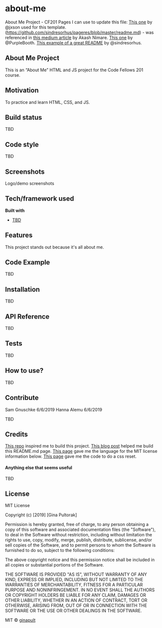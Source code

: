 <!--template copied from https://medium.com/@meakaakka/a-beginners-guide-to-writing-a-kickass-readme-7ac01da88ab3-->

# about-me
About Me Project - CF201
Pages I can use to update this file:
[This one](https://gist.github.com/jxson/1784669) by @jxson used for this template.
(https://github.com/sindresorhus/pageres/blob/master/readme.md) - was referenced in [this medium article](https://medium.com/@meakaakka/a-beginners-guide-to-writing-a-kickass-readme-7ac01da88ab3) by Akash Nimare.
[This one](https://gist.github.com/PurpleBooth/109311bb0361f32d87a2) by @PurpleBooth.
[This example of a great README](https://github.com/sindresorhus/pageres/blob/master/readme.md) by @sindresorhus.

## About Me Project
This is an “About Me” HTML and JS project for the Code Fellows 201 course.

## Motivation
To practice and learn HTML, CSS, and JS.

## Build status
TBD

## Code style
TBD
 
## Screenshots
Logo/demo screenshots

## Tech/framework used
<b>Built with</b>
- [TBD](url)

## Features
This project stands out because it's all about me.

## Code Example
TBD

## Installation
TBD<!--Provide step by step series of examples and explanations about how to get a development env running.-->

## API Reference

TBD<!--Depending on the size of the project, if it is small and simple enough the reference docs can be added to the README. For medium size to larger projects it is important to at least provide a link to where the API reference docs live.-->

## Tests
TBD<!--Describe and show how to run the tests with code examples.-->

## How to use?
TBD<!--If people like your project they’ll want to learn how they can use it. To do so include step by step guide to use your project.-->

## Contribute
Sam Gnuschke 6/6/2019
Hanna Alemu 6/6/2019

TBD<!--Let people know how they can contribute into your project. A [contributing guideline](https://github.com/zulip/zulip-electron/blob/master/CONTRIBUTING.md) will be a big plus.-->

## Credits

[This repo](https://github.com/codefellows/seattle-201d49/tree/master/class-02/demo) inspired me to build this project. 
[This blog post](https://medium.com/@meakaakka/a-beginners-guide-to-writing-a-kickass-readme-7ac01da88ab3) helped me build this README.md page.
[This page](https://choosealicense.com/licenses/mit/) gave me the language for the MIT license information below.
[This page](https://meyerweb.com/eric/tools/css/reset/) gave me the code to do a css reset.

#### Anything else that seems useful
TBD

## License
MIT License

Copyright (c) [2019] [Gina Pultorak]

Permission is hereby granted, free of charge, to any person obtaining a copy
of this software and associated documentation files (the "Software"), to deal
in the Software without restriction, including without limitation the rights
to use, copy, modify, merge, publish, distribute, sublicense, and/or sell
copies of the Software, and to permit persons to whom the Software is
furnished to do so, subject to the following conditions:

The above copyright notice and this permission notice shall be included in all
copies or substantial portions of the Software.

THE SOFTWARE IS PROVIDED "AS IS", WITHOUT WARRANTY OF ANY KIND, EXPRESS OR
IMPLIED, INCLUDING BUT NOT LIMITED TO THE WARRANTIES OF MERCHANTABILITY,
FITNESS FOR A PARTICULAR PURPOSE AND NONINFRINGEMENT. IN NO EVENT SHALL THE
AUTHORS OR COPYRIGHT HOLDERS BE LIABLE FOR ANY CLAIM, DAMAGES OR OTHER
LIABILITY, WHETHER IN AN ACTION OF CONTRACT, TORT OR OTHERWISE, ARISING FROM,
OUT OF OR IN CONNECTION WITH THE SOFTWARE OR THE USE OR OTHER DEALINGS IN THE
SOFTWARE.

MIT © [ginapult](https://github.com/ginapult/about-me)